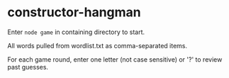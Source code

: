 # constructor-hangman

Enter `node game` in containing directory to start.

All words pulled from wordlist.txt as comma-separated items.

For each game round, enter one letter (not case sensitive) or '?' to review past guesses.
